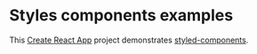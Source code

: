 # Styles components examples

This [Create React App](https://github.com/facebookincubator/create-react-app) project demonstrates [styled-components](https://www.styled-components.com/docs/advanced#theming).
